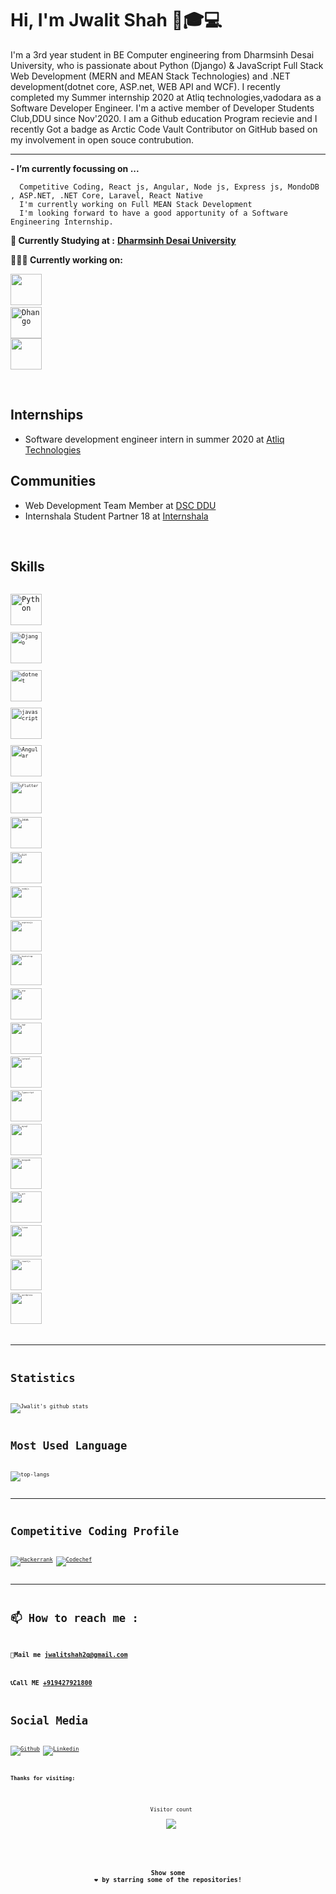 # Hi, I'm Jwalit Shah 👋🎓‍💻

I'm a 3rd year student in BE Computer engineering from Dharmsinh Desai University, who is passionate about Python (Django) & JavaScript Full Stack Web Development (MERN and MEAN Stack Technologies) and .NET development(dotnet core, ASP.net, WEB API and WCF). I recently completed my Summer internship 2020 at Atliq technologies,vadodara as a Software Developer Engineer. I'm a active member of Developer Students Club,DDU since Nov'2020. I am a Github education Program recievie and I recently Got a badge as Arctic Code Vault Contributor on GitHub based on my involvement in open souce contrubution. 

---

**- I’m currently focussing on ...**

      Competitive Coding, React js, Angular, Node js, Express js, MondoDB , ASP.NET, .NET Core, Laravel, React Native
      I'm currently working on Full MEAN Stack Development
      I'm looking forward to have a good apportunity of a Software Engineering Internship.

**💼 Currently Studying at :** <a href="https://ddu.ac.in/" target="_blank"><b>Dharmsinh Desai University</b></a>

**👨🏻‍💻 Currently working on:** 

<code><a href="https://github.com/dotnet/core" target="_blank"><img height="50" src="https://www.vectorlogo.zone/logos/dotnet/dotnet-ar21.svg"></a></code>
<code> <img title="Dhango" height="50" src="https://www.vectorlogo.zone/logos/djangoproject/djangoproject-ar21.svg" /> </code>
<code><a href="https://www.javascript.com/" target="_blank"><img height="50" src="https://www.vectorlogo.zone/logos/javascript/javascript-horizontal.svg"></a></code>

<br>

## Internships
- Software development engineer intern in summer 2020 at [Atliq Technologies](https://www.atliq.com/)

## Communities
- Web Development Team Member at [DSC DDU](https://www.dscddu.com/)
- Internshala Student Partner 18 at [Internshala](https://internshala.com/)

<br>    
 
## Skills

<code> <img title="Python" height="50" src="https://www.vectorlogo.zone/logos/python/python-icon.svg"/> <code>
<code> <img title="Django" height="50" src="https://www.vectorlogo.zone/logos/djangoproject/djangoproject-ar21.svg" /> </code>
<code> <img title="dotnet" height="50" src="https://www.vectorlogo.zone/logos/dotnet/dotnet-horizontal.svg"/></code>
<code> <img title="javascript" height="50" src="https://www.vectorlogo.zone/logos/javascript/javascript-horizontal.svg"/></code>
<code> <img title="Angular" height="50" src="https://www.vectorlogo.zone/logos/angular/angular-icon.svg"/> <code>
<code> <img title="Flutter" height="50" src="https://www.vectorlogo.zone/logos/flutterio/flutterio-ar21.svg"/> <code>
<code> <img title="JAVA" height="50" src="https://www.vectorlogo.zone/logos/java/java-vertical.svg" /> </code>
<code> <img title="Git" height="50" src="https://www.vectorlogo.zone/logos/git-scm/git-scm-ar21.svg"/> <code>
<code> <img title="nodejs" height="50" src="https://www.vectorlogo.zone/logos/nodejs/nodejs-horizontal.svg"/></code>
<code> <img title="expressjs" height="50" src="https://www.vectorlogo.zone/logos/expressjs/expressjs-ar21.svg"/></code>
<code> <img title="bootstrap" height="50" src="https://www.vectorlogo.zone/logos/getbootstrap/getbootstrap-ar21.svg" /> </code>
<code> <img title="asp" height="50" src="https://www.vectorlogo.zone/logos/dotnet/dotnet-ar21.svg" /> </code>
<code> <img title="PHP"  height="50" src="https://www.vectorlogo.zone/logos/php/php-horizontal.svg"/></code>
<code> <img title="Laravel"  height="50" src="https://www.vectorlogo.zone/logos/laravel/laravel-ar21.svg"/></code>
<code> <img title="Typescript"  height="50" src="https://www.vectorlogo.zone/logos/typescriptlang/typescriptlang-icon.svg"/></code>
<code> <img title="mysql" height="50" src="https://www.vectorlogo.zone/logos/mysql/mysql-horizontal.svg"/></code>
<code> <img title="mongodb" height="50" src="https://www.vectorlogo.zone/logos/mongodb/mongodb-ar21.svg"></code>
<code> <img title="git" height="50" src="https://www.vectorlogo.zone/logos/git-scm/git-scm-ar21.svg"/></code>
<code> <img title="linux" height="50" src="https://www.vectorlogo.zone/logos/linux/linux-ar21.svg"/></code>
<code> <img title="reactjs" height="50" src="https://www.vectorlogo.zone/logos/reactjs/reactjs-icon.svg"/></code>
<code> <img title="wordpress" height="50" src="https://www.vectorlogo.zone/logos/wordpress/wordpress-icon.svg" /></code>
<code>
  
---

# Statistics #

![Jwalit's github stats](https://github-readme-stats.vercel.app/api?username=jwalit21&show_icons=true&theme=tokyonight)

# Most Used Language #

![top-langs](https://github-readme-stats.vercel.app/api/top-langs?username=jwalit21&show_icons=true&title_color=fff&icon_color=79ff97&text_color=9f9f9f&bg_color=151515)

---

# Competitive Coding Profile #

[![Hackerrank](https://img.shields.io/badge/-hackerrank-7cfc00?style=flat&labelColor=7cfc00&logo=hackerrank&logoColor=white)](https://www.hackerrank.com/jwalitshah2q/)	
[![Codechef](https://img.shields.io/badge/-Codechef-909090?style=flat&labelColor=909090&logo=Codechef&logoColor=white)](https://www.codechef.com/users/illogical_man/)

---

# 📫 How to reach me : #
### 💌Mail me [jwalitshah2q@gmail.com]()
### 📞Call ME [+919427921800]()


# Social Media #
[![Github](https://img.shields.io/badge/-Github-000?style=flat&logo=Github&logoColor=white)](https://github.com/jwalit21)
[![Linkedin](https://img.shields.io/badge/-LinkedIn-blue?style=flat&logo=Linkedin&logoColor=white)](https://www.linkedin.com/in/jwalit21/)


#### Thanks for visiting:
<p align="center"> 
  Visitor count<br>
  <img src="https://profile-counter.glitch.me/jwalit21/count.svg" />
</p>


<div align="center">

### Show some ❤️ by starring some of the repositories!

</div>

